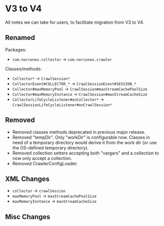 # V3 to V4

All notes we can take for users, to facilitate migration from V3 to V4.

## Renamed

Packages:
* `com.norconex.collector` → `com.norconex.crawler`

Classes/methods:
* `Collector*` → `CrawlSession*`
* `CollectorEvent#COLLECTOR_*` → `CrawlSessionEvent#SESSION_*`
* `Collector#maxMemoryPool` → `CrawlSession#maxStreamCachePoolSize`
* `Collector#maxMemoryInstance` → `CrawlSession#maxStreamCacheSize`
* `CollectorLifeCycleListener#onCollector*`
  → `CrawlSessionLifeCycleListener#onCrawlSession*`

## Removed

* Removed classes methods deprecated in previous major release.
* Removed "tempDir". Only "workDir" is configurable now. Classes 
  in need of a  temporary directory would derive it from the work 
  dir (or use the OS-defined temporary directory).
* Removed collection setters accepting both "vargars" and a collection
  to now only accept a collection. 
* Removed CrawlerConfigLoader.

## XML Changes

* `collector` → `crawlSession`
* `maxMemoryPool` → `maxStreamCachePoolSize`
* `maxMemoryInstance` → `maxStreamCacheSize`


## Misc Changes



